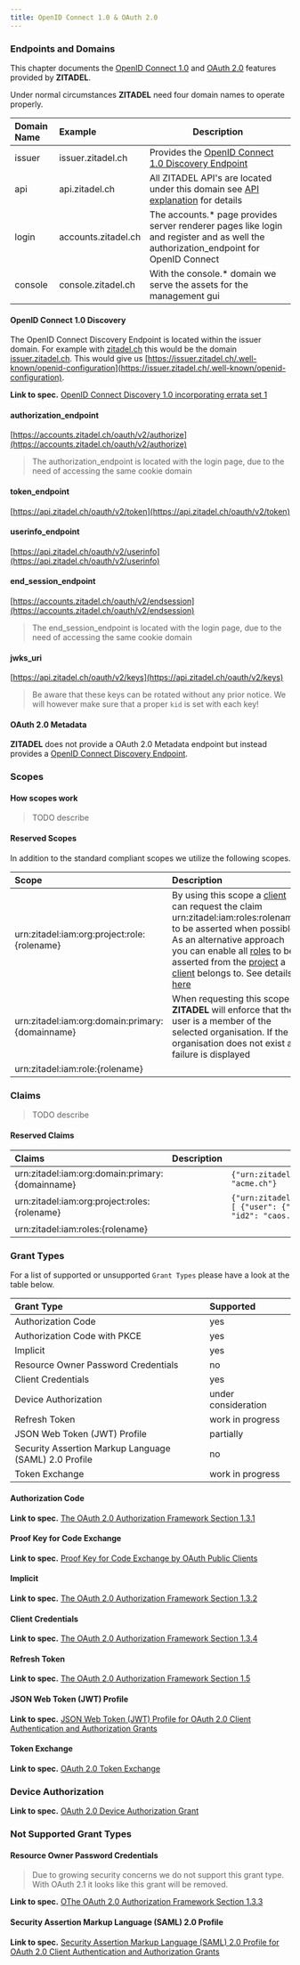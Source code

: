 ```yaml
---
title: OpenID Connect 1.0 & OAuth 2.0
---
```


### Endpoints and Domains

This chapter documents the [OpenID Connect 1.0](https://openid.net/connect/) and [OAuth 2.0](https://oauth.net/2/) features provided by **ZITADEL**.

Under normal circumstances **ZITADEL** need four domain names to operate properly.

| Domain Name | Example             | Description                                                                                                                          |
|:------------|:--------------------|--------------------------------------------------------------------------------------------------------------------------------------|
| issuer      | issuer.zitadel.ch   | Provides the [OpenID Connect 1.0 Discovery Endpoint](#openid-connect-10-discovery)                                                   |
| api         | api.zitadel.ch      | All ZITADEL API's are located under this domain see [API explanation](develop#APIs) for details                                      |
| login       | accounts.zitadel.ch | The accounts.* page provides server renderer pages like login and register and as well the authorization_endpoint for OpenID Connect |
| console     | console.zitadel.ch  | With the console.* domain we serve the assets for the management gui                                                                 |

#### OpenID Connect 1.0 Discovery

The OpenID Connect Discovery Endpoint is located within the issuer domain.
For example with [zitadel.ch](zitadel.ch) this would be the domain [issuer.zitadel.ch](issuer.zitadel.ch). This would give us [https://issuer.zitadel.ch/.well-known/openid-configuration](https://issuer.zitadel.ch/.well-known/openid-configuration).

**Link to spec.** [OpenID Connect Discovery 1.0 incorporating errata set 1](https://openid.net/specs/openid-connect-discovery-1_0.html)

#### authorization_endpoint

[https://accounts.zitadel.ch/oauth/v2/authorize](https://accounts.zitadel.ch/oauth/v2/authorize)

> The authorization_endpoint is located with the login page, due to the need of accessing the same cookie domain

#### token_endpoint

[https://api.zitadel.ch/oauth/v2/token](https://api.zitadel.ch/oauth/v2/token)

#### userinfo_endpoint

[https://api.zitadel.ch/oauth/v2/userinfo](https://api.zitadel.ch/oauth/v2/userinfo)

#### end_session_endpoint

[https://accounts.zitadel.ch/oauth/v2/endsession](https://accounts.zitadel.ch/oauth/v2/endsession)

> The end_session_endpoint is located with the login page, due to the need of accessing the same cookie domain

#### jwks_uri

[https://api.zitadel.ch/oauth/v2/keys](https://api.zitadel.ch/oauth/v2/keys)

> Be aware that these keys can be rotated without any prior notice. We will however make sure that a proper `kid` is set with each key!

#### OAuth 2.0 Metadata

**ZITADEL** does not provide a OAuth 2.0 Metadata endpoint but instead provides a [OpenID Connect Discovery Endpoint](#openid-connect-10-discovery).

### Scopes

#### How scopes work

> TODO describe

#### Reserved Scopes

In addition to the standard compliant scopes we utilize the following scopes.

| Scope                                           | Description                                                                                                                                                     | Example                                    |
|:------------------------------------------------|:----------------------------------------------------------------------------------------------------------------------------------------------------------------|--------------------------------------------|
| urn:zitadel:iam:org:project:role:{rolename}     | By using this scope a [client](administrate#clients) can request the claim urn:zitadel:iam:roles:rolename} to be asserted when possible. As an alternative approach you can enable all [roles](administrate#Roles) to be asserted from the [project](administrate#projects) a [client](administrate#clients) belongs to. See details [here](administrate#RBAC_Settings)                                                  | urn:zitadel:iam:org:project:role:user      |
| urn:zitadel:iam:org:domain:primary:{domainname} | When requesting this scope **ZITADEL** will enforce that the user is a member of the selected organisation. If the organisation does not exist a failure is displayed | urn:zitadel:iam:org:domain:primary:acme.ch |
| urn:zitadel:iam:role:{rolename}                 |                                                                                                                                                                 |                                            |

### Claims

> TODO describe

#### Reserved Claims

| Claims                                          | Description | Example                                                                          |
|:------------------------------------------------|:------------|----------------------------------------------------------------------------------|
| urn:zitadel:iam:org:domain:primary:{domainname} |             | `{"urn:zitadel:iam:org:domain:primary": "acme.ch"}`                              |
| urn:zitadel:iam:org:project:roles:{rolename}    |             | `{"urn:zitadel:iam:org:project:roles": [ {"user": {"id1": "acme.zitade.ch", "id2": "caos.ch"} } ] }` |
| urn:zitadel:iam:roles:{rolename}                |             |                                                                                  |

### Grant Types

For a list of supported or unsupported `Grant Types` please have a look at the table below.

| Grant Type                                            | Supported           |
|:------------------------------------------------------|:--------------------|
| Authorization Code                                    | yes                 |
| Authorization Code with PKCE                          | yes                 |
| Implicit                                              | yes                 |
| Resource Owner Password Credentials                   | no                  |
| Client Credentials                                    | yes                 |
| Device Authorization                                  | under consideration |
| Refresh Token                                         | work in progress    |
| JSON Web Token (JWT) Profile                          | partially           |
| Security Assertion Markup Language (SAML) 2.0 Profile | no                  |
| Token Exchange                                        | work in progress    |

#### Authorization Code

**Link to spec.** [The OAuth 2.0 Authorization Framework Section 1.3.1](https://tools.ietf.org/html/rfc6749#section-1.3.1)

#### Proof Key for Code Exchange

**Link to spec.** [Proof Key for Code Exchange by OAuth Public Clients](https://tools.ietf.org/html/rfc7636)

#### Implicit

**Link to spec.** [The OAuth 2.0 Authorization Framework Section 1.3.2](https://tools.ietf.org/html/rfc6749#section-1.3.2)

#### Client Credentials

**Link to spec.** [The OAuth 2.0 Authorization Framework Section 1.3.4](https://tools.ietf.org/html/rfc6749#section-1.3.4)

#### Refresh Token

**Link to spec.** [The OAuth 2.0 Authorization Framework Section 1.5](https://tools.ietf.org/html/rfc6749#section-1.5)

#### JSON Web Token (JWT) Profile

**Link to spec.** [JSON Web Token (JWT) Profile for OAuth 2.0 Client Authentication and Authorization Grants](https://tools.ietf.org/html/rfc7523)

#### Token Exchange

**Link to spec.** [OAuth 2.0 Token Exchange](https://tools.ietf.org/html/rfc8693)

### Device Authorization

**Link to spec.** [OAuth 2.0 Device Authorization Grant](https://tools.ietf.org/html/rfc8628)

### Not Supported Grant Types

#### Resource Owner Password Credentials

> Due to growing security concerns we do not support this grant type. With OAuth 2.1 it looks like this grant will be removed.

**Link to spec.** [OThe OAuth 2.0 Authorization Framework Section 1.3.3](https://tools.ietf.org/html/rfc6749#section-1.3.3)

#### Security Assertion Markup Language (SAML) 2.0 Profile

**Link to spec.** [Security Assertion Markup Language (SAML) 2.0 Profile for OAuth 2.0 Client Authentication and Authorization Grants](https://tools.ietf.org/html/rfc7522)
